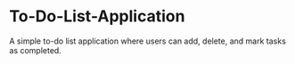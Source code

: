 # To-Do-List-Application
A simple to-do list application where users can add, delete, and mark tasks as completed.
